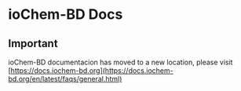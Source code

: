 # ioChem-BD Docs

## Important

ioChem-BD documentacion has moved to a new location, please visit [https://docs.iochem-bd.org](https://docs.iochem-bd.org/en/latest/faqs/general.html)


